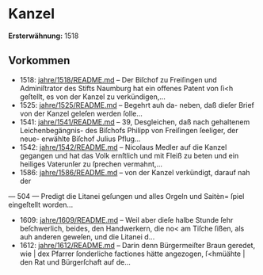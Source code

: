 # Kanzel

**Ersterwähnung:** 1518

## Vorkommen
- 1518: [jahre/1518/README.md](../jahre/1518/README.md) – Der Biſchof zu Freiſingen und Adminiſtrator des
Stifts Naumburg hat ein offenes Patent von ſi<h geſtellt,
es von der Kanzel zu verkündigen,...
- 1525: [jahre/1525/README.md](../jahre/1525/README.md) – Begehrt auh da-
neben, daß dieſer Brief von der Kanzel geleſen werden ſolle...
- 1541: [jahre/1541/README.md](../jahre/1541/README.md) – 39, Desgleichen, daß nach gehaltenem Leichenbegängnis-
des Biſchofs Philipp von Freiſingen ſeeliger, der neue-
erwählte Biſchof Julius Pflug...
- 1542: [jahre/1542/README.md](../jahre/1542/README.md) – Nicolaus
Medler auf die Kanzel gegangen und hat das Volk ernſtlich
und mit Fleiß zu beten und ein heiliges Vaterunſer zu
ſprechen vermahnt,...
- 1586: [jahre/1586/README.md](../jahre/1586/README.md) – von der Kanzel verkündigt, darauf nah der


— 504 —
Predigt die Litanei geſungen und alles Orgeln und Saitèn=
ſpiel eingeſtellt worden...
- 1609: [jahre/1609/README.md](../jahre/1609/README.md) – Weil aber dieſe halbe
Stunde ſehr beſchwerlich, beides, den Handwerkern, die
no< am Tiſche ſißen, als auh anderen geweſen, und die
Litanei d...
- 1612: [jahre/1612/README.md](../jahre/1612/README.md) – Darin denn Bürgermeiſter Braun geredet, wie |
dex Pfarrer ſonderliche factiones hätte angezogen, ſ<hmüähte |
den Rat und Bürgerſchaft auf de...
